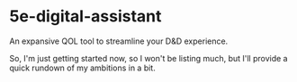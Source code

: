 # 5e-digital-assistant
An expansive QOL tool to streamline your D&amp;D experience.

So, I'm just getting started now, so I won't be listing much, but I'll provide a quick rundown of my ambitions in a bit.
